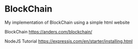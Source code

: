 # BlockChain
My implementation of BlockChain using a simple html website

BlockChain
https://anders.com/blockchain/

NodeJS Tutorial
https://expressjs.com/en/starter/installing.html

